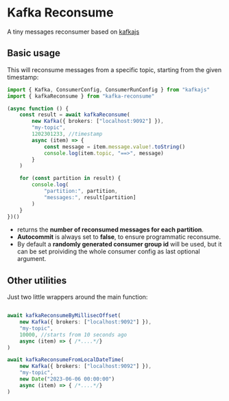 # Kafka Reconsume

A tiny messages reconsumer based on [kafkajs](https://github.com/tulios/kafkajs)

## Basic usage

This will reconsume messages from a specific topic, starting from the given timestamp:

```typescript
import { Kafka, ConsumerConfig, ConsumerRunConfig } from "kafkajs"
import { kafkaReconsume } from "kafka-reconsume"

(async function () { 
	const result = await kafkaReconsume(
		new Kafka({ brokers: ["localhost:9092"] }), 
		"my-topic",
		1202301233, //timestamp
		async (item) => {
			const message = item.message.value!.toString()
			console.log(item.topic, "==>", message)
		}
	)

	for (const partition in result) {
		console.log(
			"partition:", partition,
			"messages:", result[partition]
		)
	}
})()
```

- returns the **number of reconsumed messages for each partition**.
- **Autocommit** is always set to **false**, to ensure programmatic reconsume.
- By default a **randomly generated consumer group id** will be used, but it can be set proividing the whole consumer config as last optional argument.

## Other utilities

Just two little wrappers around the main function:

```typescript

await kafkaReconsumeByMillisecOffset(
	new Kafka({ brokers: ["localhost:9092"] }),  
	"my-topic",
	10000, //starts from 10 seconds ago
	async (item) => { /*....*/}
)

await kafkaReconsumeFromLocalDateTime(
	new Kafka({ brokers: ["localhost:9092"] }),  
	"my-topic",
	new Date("2023-06-06 00:00:00")
	async (item) => { /*....*/}
)
```